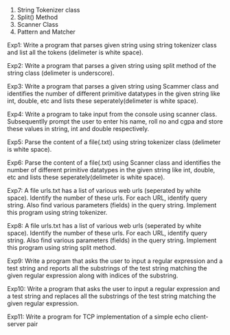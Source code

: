 1. String Tokenizer class
2. Split() Method
3. Scanner Class
4. Pattern and Matcher


Exp1: Write a program that parses given string using string tokenizer class and list all the tokens (delimeter is white space).

Exp2: Write a program that parses a given string using split method of the string class (delimeter is underscore).

Exp3: Write a program that parses a given string using Scammer class and identifies the number of different primitive datatypes in the given string like int, double, etc and lists these seperately(delimeter is white space).

Exp4: Write a program to take input from the console using scanner class. Subsequentlly prompt the user to enter his name, roll no and cgpa and store these values in string, int and double respectively.

Exp5: Parse the content of a file(.txt) using string tokenizer class (delimeter is white space).

Exp6: Parse the content of a file(.txt) using Scanner class and identifies the number of different primitive datatypes in the given string like int, double, etc and lists these seperately(delimeter is white space).

Exp7: A file urls.txt has a list of various web urls (seperated by white space). Identify the number of these urls. For each URL, identify query string. Also find various parameters (fields) in the query string. Implement this program using string tokenizer.

Exp8: A file urls.txt has a list of various web urls (seperated by white space). Identify the number of these urls. For each URL, identify query string. Also find various parameters (fields) in the query string. Implement this program using string split method.

Exp9: Write a program that asks the user to input a regular expression and a test string and reports all the substrings of the test string matching the given regular expression along with indices of the substring.

Exp10: Write a program that asks the user to input a regular expression and a test string and replaces all the substrings of the test string matching the given regular expression.

Exp11: Write a program for TCP implementation of a simple echo client-server pair
